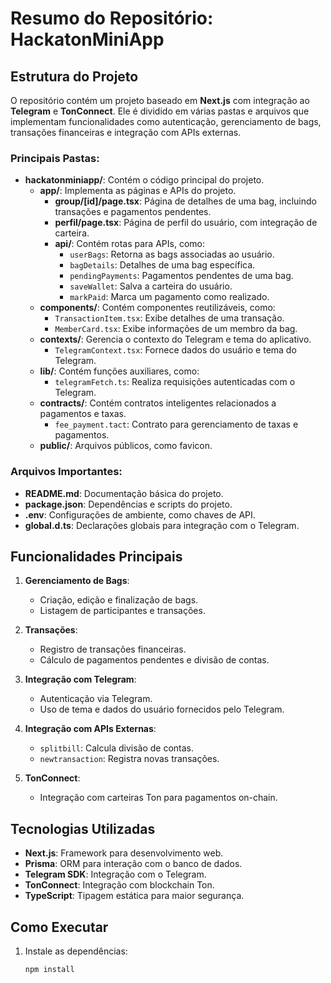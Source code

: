 # Resumo do Repositório: HackatonMiniApp

## Estrutura do Projeto
O repositório contém um projeto baseado em **Next.js** com integração ao **Telegram** e **TonConnect**. Ele é dividido em várias pastas e arquivos que implementam funcionalidades como autenticação, gerenciamento de bags, transações financeiras e integração com APIs externas.

### Principais Pastas:
- **hackatonminiapp/**: Contém o código principal do projeto.
  - **app/**: Implementa as páginas e APIs do projeto.
    - **group/[id]/page.tsx**: Página de detalhes de uma bag, incluindo transações e pagamentos pendentes.
    - **perfil/page.tsx**: Página de perfil do usuário, com integração de carteira.
    - **api/**: Contém rotas para APIs, como:
      - `userBags`: Retorna as bags associadas ao usuário.
      - `bagDetails`: Detalhes de uma bag específica.
      - `pendingPayments`: Pagamentos pendentes de uma bag.
      - `saveWallet`: Salva a carteira do usuário.
      - `markPaid`: Marca um pagamento como realizado.
  - **components/**: Contém componentes reutilizáveis, como:
    - `TransactionItem.tsx`: Exibe detalhes de uma transação.
    - `MemberCard.tsx`: Exibe informações de um membro da bag.
  - **contexts/**: Gerencia o contexto do Telegram e tema do aplicativo.
    - `TelegramContext.tsx`: Fornece dados do usuário e tema do Telegram.
  - **lib/**: Contém funções auxiliares, como:
    - `telegramFetch.ts`: Realiza requisições autenticadas com o Telegram.
  - **contracts/**: Contém contratos inteligentes relacionados a pagamentos e taxas.
    - `fee_payment.tact`: Contrato para gerenciamento de taxas e pagamentos.
  - **public/**: Arquivos públicos, como favicon.

### Arquivos Importantes:
- **README.md**: Documentação básica do projeto.
- **package.json**: Dependências e scripts do projeto.
- **.env**: Configurações de ambiente, como chaves de API.
- **global.d.ts**: Declarações globais para integração com o Telegram.

## Funcionalidades Principais
1. **Gerenciamento de Bags**:
   - Criação, edição e finalização de bags.
   - Listagem de participantes e transações.

2. **Transações**:
   - Registro de transações financeiras.
   - Cálculo de pagamentos pendentes e divisão de contas.

3. **Integração com Telegram**:
   - Autenticação via Telegram.
   - Uso de tema e dados do usuário fornecidos pelo Telegram.

4. **Integração com APIs Externas**:
   - `splitbill`: Calcula divisão de contas.
   - `newtransaction`: Registra novas transações.

5. **TonConnect**:
   - Integração com carteiras Ton para pagamentos on-chain.

## Tecnologias Utilizadas
- **Next.js**: Framework para desenvolvimento web.
- **Prisma**: ORM para interação com o banco de dados.
- **Telegram SDK**: Integração com o Telegram.
- **TonConnect**: Integração com blockchain Ton.
- **TypeScript**: Tipagem estática para maior segurança.

## Como Executar
1. Instale as dependências:
   ```bash
   npm install
